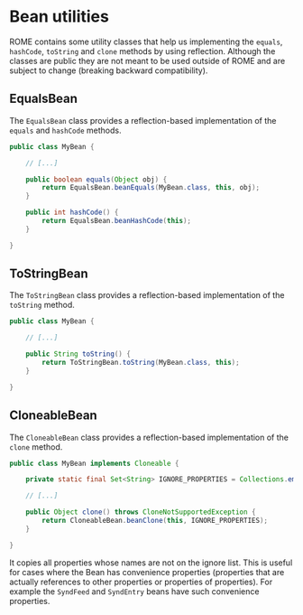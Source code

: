 # Bean utilities

ROME contains some utility classes that help us implementing the `equals`,
`hashCode`, `toString` and `clone` methods by using reflection. Although the
classes are public they are not meant to be used outside of ROME and are subject
to change (breaking backward compatibility).

## EqualsBean

The `EqualsBean` class provides a reflection-based implementation of the
`equals` and `hashCode` methods.

```java
public class MyBean {

    // [...]

    public boolean equals(Object obj) {
        return EqualsBean.beanEquals(MyBean.class, this, obj);
    }

    public int hashCode() {
        return EqualsBean.beanHashCode(this);
    }

}
```

## ToStringBean

The `ToStringBean` class provides a reflection-based implementation of the
`toString` method.

```java
public class MyBean {

    // [...]

    public String toString() {
        return ToStringBean.toString(MyBean.class, this);
    }

}
```

## CloneableBean

The `CloneableBean` class provides a reflection-based implementation of the
`clone` method.

```java
public class MyBean implements Cloneable {

	private static final Set<String> IGNORE_PROPERTIES = Collections.emptySet();

	// [...]

	public Object clone() throws CloneNotSupportedException {
		return CloneableBean.beanClone(this, IGNORE_PROPERTIES);
	}

}
```

It copies all properties whose names are not on the ignore list. This is useful
for cases where the Bean has convenience properties (properties that are
actually references to other properties or properties of properties). For
example the `SyndFeed` and `SyndEntry` beans have such convenience properties.
